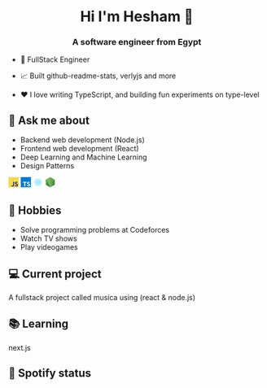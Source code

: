 <h1 align="center">Hi I'm Hesham 👋</h1>
<h3 align="center">A software engineer from Egypt</h3>

- 💼 FullStack Engineer

- 📈 Built github-readme-stats, verlyjs and more

- ❤️ I love writing TypeScript, and building fun experiments on type-level

## 💬 Ask me about
- Backend web development (Node.js)
- Frontend web development (React)
- Deep Learning and Machine Learning
- Design Patterns


<code><img height="20" alt="javascript" src="https://raw.githubusercontent.com/github/explore/80688e429a7d4ef2fca1e82350fe8e3517d3494d/topics/javascript/javascript.png"></code>
<code><img height="20" alt="typescript" src="https://raw.githubusercontent.com/github/explore/80688e429a7d4ef2fca1e82350fe8e3517d3494d/topics/typescript/typescript.png"></code>
<code><img height="20" alt="react" src="https://raw.githubusercontent.com/github/explore/80688e429a7d4ef2fca1e82350fe8e3517d3494d/topics/react/react.png"></code>
<code><img height="20" alt="nodejs" src="https://raw.githubusercontent.com/github/explore/80688e429a7d4ef2fca1e82350fe8e3517d3494d/topics/nodejs/nodejs.png"></code>    


## 📅 Hobbies
- Solve programming problems at Codeforces
- Watch TV shows
- Play videogames

## 💻 Current project
A fullstack project called musica using (react & node.js)

## 📚 Learning
next.js
## 🎵 Spotify status
